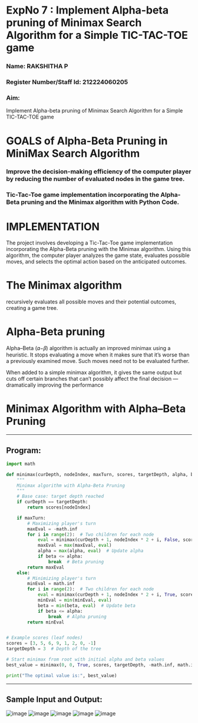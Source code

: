 <h1>ExpNo 7 : Implement Alpha-beta pruning of Minimax Search Algorithm for a Simple TIC-TAC-TOE game</h1> 
<h3>Name: RAKSHITHA P      </h3>
<h3>Register Number/Staff Id: 212224060205         </h3>
<H3>Aim:</H3>
<p>
Implement Alpha-beta pruning of Minimax Search Algorithm for a Simple TIC-TAC-TOE game
</p>
<h1>GOALS of Alpha-Beta Pruning in MiniMax Search Algorithm</h1>

<h3>Improve the decision-making efficiency of the computer player by reducing the number of evaluated nodes in the game tree.</h3>
<h3>Tic-Tac-Toe game implementation incorporating the Alpha-Beta pruning and the Minimax algorithm with Python Code.</h3>
<h1>IMPLEMENTATION</h1>

The project involves developing a Tic-Tac-Toe game implementation incorporating the Alpha-Beta pruning with the Minimax algorithm. Using this algorithm, the computer player analyzes the game state, evaluates possible moves, and selects the optimal action based on the anticipated outcomes.

<h1>The Minimax algorithm</h1>

recursively evaluates all possible moves and their potential outcomes, creating a game tree.

<h1>Alpha-Beta pruning</h1>

Alpha–Beta (𝛼−𝛽) algorithm is actually an improved minimax using a heuristic. It stops evaluating a move when it makes sure that it’s worse than a previously examined move. Such moves need not to be evaluated further.

When added to a simple minimax algorithm, it gives the same output but cuts off certain branches that can’t possibly affect the final decision — dramatically improving the performance
<h1>Minimax Algorithm with Alpha–Beta Pruning</h1>

<hr>

<h2>Program:</h2>

```python
import math

def minimax(curDepth, nodeIndex, maxTurn, scores, targetDepth, alpha, beta):
    """
    Minimax algorithm with Alpha-Beta Pruning
    """
    # Base case: target depth reached
    if curDepth == targetDepth:
        return scores[nodeIndex]

    if maxTurn:
        # Maximizing player's turn
        maxEval = -math.inf
        for i in range(2):  # Two children for each node
            eval = minimax(curDepth + 1, nodeIndex * 2 + i, False, scores, targetDepth, alpha, beta)
            maxEval = max(maxEval, eval)
            alpha = max(alpha, eval)  # Update alpha
            if beta <= alpha:
                break  # Beta pruning
        return maxEval
    else:
        # Minimizing player's turn
        minEval = math.inf
        for i in range(2):  # Two children for each node
            eval = minimax(curDepth + 1, nodeIndex * 2 + i, True, scores, targetDepth, alpha, beta)
            minEval = min(minEval, eval)
            beta = min(beta, eval)  # Update beta
            if beta <= alpha:
                break  # Alpha pruning
        return minEval


# Example scores (leaf nodes)
scores = [3, 5, 6, 9, 1, 2, 0, -1]
targetDepth = 3  # Depth of the tree

# Start minimax from root with initial alpha and beta values
best_value = minimax(0, 0, True, scores, targetDepth, -math.inf, math.inf)

print("The optimal value is:", best_value)
```
<hr>
<h2>Sample Input and Output:</h2>

![image](https://github.com/natsaravanan/19AI405FUNDAMENTALSOFARTIFICIALINTELLIGENCE/assets/87870499/8d5e329a-9aff-41a6-bcf0-46efa10e1b92)
![image](https://github.com/natsaravanan/19AI405FUNDAMENTALSOFARTIFICIALINTELLIGENCE/assets/87870499/438b242d-54ba-443e-b040-a936e6ae3b55)
![image](https://github.com/natsaravanan/19AI405FUNDAMENTALSOFARTIFICIALINTELLIGENCE/assets/87870499/99a33390-fa11-4ade-a19f-e93bcd7aaec9)
![image](https://github.com/natsaravanan/19AI405FUNDAMENTALSOFARTIFICIALINTELLIGENCE/assets/87870499/440797bd-53cb-49c1-b18d-89776864c3e7)
![image](https://github.com/natsaravanan/19AI405FUNDAMENTALSOFARTIFICIALINTELLIGENCE/assets/87870499/81575a16-26b2-46f1-a8ac-27c9ed0a0fe5)


